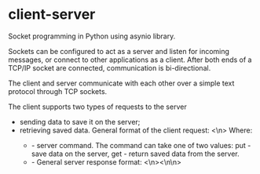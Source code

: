 # client-server
Socket programming in Python using asynio library. 

Sockets can be configured to act as a server and listen for incoming messages, or connect to other applications as a client. After both ends of a TCP/IP socket are connected, communication is bi-directional.

The client and server communicate with each other over a simple text protocol through TCP sockets.

The client supports two types of requests to the server
- sending data to save it on the server;
- retrieving saved data.
General format of the client request: <command> <request data><\n>
 Where:
  - <command> - server command. The command can take one of two values: put -save data on the server, get - return saved data from the server.
  - <request data> - 
General server response format: <status of server><\n><response data><\n\n>
